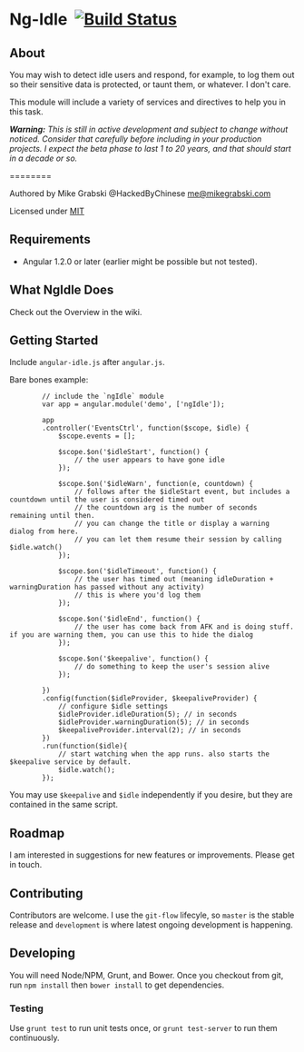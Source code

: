 Ng-Idle &nbsp;[![Build Status](https://travis-ci.org/HackedByChinese/ng-idle.png?branch=master)](https://travis-ci.org/HackedByChinese/ng-idle)
=======

## About
 You may wish to detect idle users and respond, for example, to log them out so their sensitive data is protected, or taunt them, or whatever. I don't care.

This module will include a variety of services and directives to help you in this task.

_**Warning:** This is still in active development and subject to change without noticed. Consider that carefully before including in your production projects. I expect the beta phase to last 1 to 20 years, and that should start in a decade or so._

========

Authored by Mike Grabski @HackedByChinese <me@mikegrabski.com>

Licensed under [MIT](http://www.opensource.org/licenses/mit-license.php)

## Requirements
* Angular 1.2.0 or later (earlier might be possible but not tested).

## What NgIdle Does
Check out the Overview in the wiki.

## Getting Started

Include `angular-idle.js` after `angular.js`. 

Bare bones example:

			// include the `ngIdle` module
			var app = angular.module('demo', ['ngIdle']);

			app
			.controller('EventsCtrl', function($scope, $idle) {
				$scope.events = [];

				$scope.$on('$idleStart', function() {
					// the user appears to have gone idle					
				});

				$scope.$on('$idleWarn', function(e, countdown) {
					// follows after the $idleStart event, but includes a countdown until the user is considered timed out
					// the countdown arg is the number of seconds remaining until then.
					// you can change the title or display a warning dialog from here.
					// you can let them resume their session by calling $idle.watch()
				});

				$scope.$on('$idleTimeout', function() {
					// the user has timed out (meaning idleDuration + warningDuration has passed without any activity)
					// this is where you'd log them
				});

				$scope.$on('$idleEnd', function() {
					// the user has come back from AFK and is doing stuff. if you are warning them, you can use this to hide the dialog	
				});

				$scope.$on('$keepalive', function() {
					// do something to keep the user's session alive
				});

			})
			.config(function($idleProvider, $keepaliveProvider) {
				// configure $idle settings
				$idleProvider.idleDuration(5); // in seconds
				$idleProvider.warningDuration(5); // in seconds
				$keepaliveProvider.interval(2); // in seconds
			})
			.run(function($idle){
				// start watching when the app runs. also starts the $keepalive service by default.
				$idle.watch();
			});

You may use `$keepalive` and `$idle` independently if you desire, but they are contained in the same script.

## Roadmap

I am interested in suggestions for new features or improvements. Please get in touch.

## Contributing

Contributors are welcome. I use the `git-flow` lifecyle, so `master` is the stable release and `development` is where latest ongoing development is happening.

## Developing

You will need Node/NPM, Grunt, and Bower. Once you checkout from git, run `npm install` then `bower install` to get dependencies.

### Testing

Use `grunt test` to run unit tests once, or `grunt test-server` to run them continuously.
